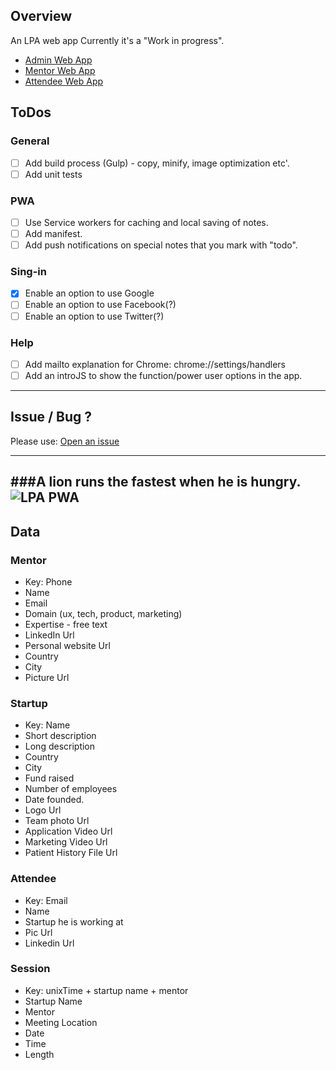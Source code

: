 ## Overview

An LPA web app
Currently it's a "Work in progress".

* [Admin Web App](https://lpa-1.firebaseapp.com/)
* [Mentor Web App](https://lpa-1.firebaseapp.com/index-mentor.html)
* [Attendee Web App](https://lpa-1.firebaseapp.com/startup.html)

## ToDos

### General
* [ ] Add build process (Gulp) - copy, minify, image optimization etc'.
* [ ] Add unit tests

### PWA
* [ ] Use Service workers for caching and local saving of notes.
* [ ] Add manifest.
* [ ] Add push notifications on special notes that you mark with "todo".

### Sing-in
* [x] Enable an option to use Google
* [ ] Enable an option to use Facebook(?)
* [ ] Enable an option to use Twitter(?)

### Help 
* [ ] Add mailto explanation for Chrome: chrome://settings/handlers
* [ ] Add an introJS to show the function/power user options in the app.

-----
## Issue / Bug ?
Please use: [Open an issue](https://github.com/greenido/lpa-1/issues)

-----
###A lion runs the fastest when he is hungry. 
![LPA PWA](https://lpa-1.firebaseapp.com/img/lion-hd.jpeg)
-----

## Data 

### Mentor 
* Key: Phone
* Name
* Email
* Domain (ux, tech, product, marketing)
* Expertise - free text
* LinkedIn Url
* Personal website Url 
* Country
* City
* Picture Url

### Startup
* Key: Name
* Short description
* Long description
* Country
* City
* Fund raised
* Number of employees 
* Date founded. 
* Logo Url
* Team photo Url
* Application Video Url
* Marketing Video Url
* Patient History File Url

### Attendee
* Key: Email
* Name
* Startup he is working at
* Pic Url
* Linkedin Url

### Session
* Key: unixTime + startup name + mentor
* Startup Name
* Mentor
* Meeting Location
* Date
* Time
* Length

